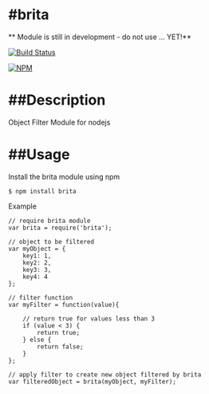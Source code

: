 #brita
=====

** Module is still in development - do not use ... YET!**

[![Build Status](https://travis-ci.org/JonathanPrince/brita.svg?branch=master)](https://travis-ci.org/JonathanPrince/brita)

[![NPM](https://nodei.co/npm/brita.png?downloads=true)](https://nodei.co/npm/brita/)

##Description
====
Object Filter Module for nodejs

##Usage
====
Install the brita module using npm
```
$ npm install brita
```
Example
```
// require brita module
var brita = require('brita');

// object to be filtered
var myObject = {
    key1: 1,
    key2: 2,
    key3: 3,
    key4: 4
};

// filter function 
var myFilter = function(value){
    
    // return true for values less than 3
    if (value < 3) {    
        return true;
    } else {
        return false;
    }
};

// apply filter to create new object filtered by brita
var filteredObject = brita(myObject, myFilter);

```
